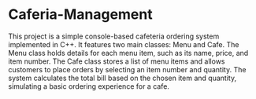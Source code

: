 # Caferia-Management
This project is a simple console-based cafeteria ordering system implemented in C++. It features two main classes: Menu and Cafe. The Menu class holds details for each menu item, such as its name, price, and item number. The Cafe class stores a list of menu items and allows customers to place orders by selecting an item number and quantity. The system calculates the total bill based on the chosen item and quantity, simulating a basic ordering experience for a cafe.
